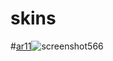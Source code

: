 # skins
#[ar11](https://cdn.discordapp.com/attachments/579021338342326272/1174433955815116800/aehtt.osk?ex=656793da&is=65551eda&hm=37f838d04c02260f29755da0cb3c9d75c7f76487563ee62ed16b4fdbc7412bd6&)![screenshot566](https://github.com/DONTJUSTSTAND/skins/assets/151090695/748d91c2-e69a-4431-b9c2-44f9bc5eb1a4)
